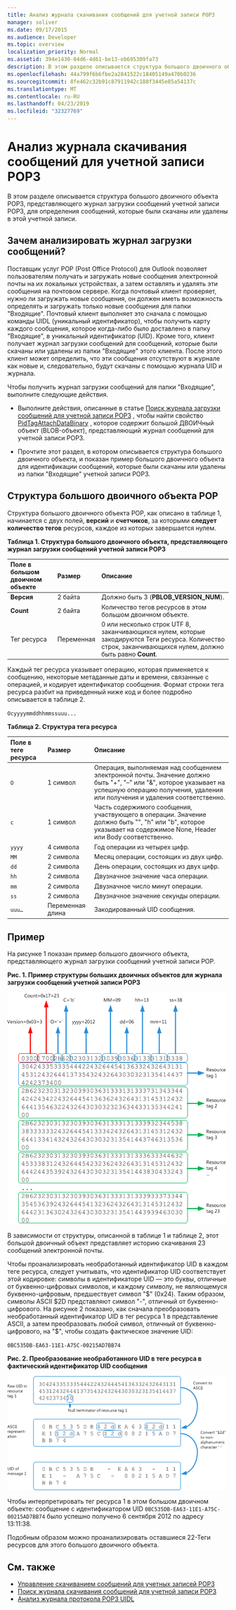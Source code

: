 ```yaml
---
title: Анализ журнала скачивания сообщений для учетной записи POP3
manager: soliver
ms.date: 09/17/2015
ms.audience: Developer
ms.topic: overview
localization_priority: Normal
ms.assetid: 394e1430-04d6-4d61-be13-eb695309fa73
description: В этом разделе описывается структура большого двоичного объекта POP3, представляющего журнал загрузки сообщений учетной записи POP3, для определения сообщений, которые были скачаны или удалены в этой учетной записи.
ms.openlocfilehash: 44a799f6b6fbe2a2841522c18405149a470b0236
ms.sourcegitcommit: 8fe462c32b91c87911942c188f3445e85a54137c
ms.translationtype: MT
ms.contentlocale: ru-RU
ms.lasthandoff: 04/23/2019
ms.locfileid: "32327769"
---
```

# <a name="parsing-the-message-download-history-for-a-pop3-account"></a>Анализ журнала скачивания сообщений для учетной записи POP3

В этом разделе описывается структура большого двоичного объекта POP3, представляющего журнал загрузки сообщений учетной записи POP3, для определения сообщений, которые были скачаны или удалены в этой учетной записи.

<a name="OL15Con_AuxRef_ParsingMsgsHistory_WhyParseHistory"> </a>

## <a name="why-parse-the-message-download-history"></a>Зачем анализировать журнал загрузки сообщений?

Поставщик услуг POP (Post Office Protocol) для Outlook позволяет пользователям получать и загружать новые сообщения электронной почты на их локальных устройствах, а затем оставлять и удалять эти сообщения на почтовом сервере. Когда почтовый клиент проверяет, нужно ли загружать новые сообщения, он должен иметь возможность определять и загружать только новые сообщения для папки "Входящие". Почтовый клиент выполняет это сначала с помощью команды UIDL (уникальный идентификатор), чтобы получить карту каждого сообщения, которое когда-либо было доставлено в папку "Входящие", в уникальный идентификатор (UID). Кроме того, клиент получает журнал загрузки сообщений для сообщений, которые были скачаны или удалены из папки "Входящие" этого клиента. После этого клиент может определить, что эти сообщения отсутствуют в журнале как новые и, следовательно, будут скачаны с помощью журнала UID и журнала.
  
Чтобы получить журнал загрузки сообщений для папки "Входящие", выполните следующие действия.
  
- Выполните действия, описанные в статье [Поиск журнала загрузки сообщений для учетной записи POP3](locating-the-message-download-history-for-a-pop3-account.md) , чтобы найти свойство [PidTagAttachDataBinary](https://msdn.microsoft.com/library/3b0a8b28-863e-4b96-a4c0-fdb8f40555b9%28Office.15%29.aspx) , которое содержит большой ДВОИЧный объект (BLOB-объект), представляющий журнал сообщений для учетной записи POP3. 
    
- Прочтите этот раздел, в котором описывается структура большого двоичного объекта, и показан пример большого двоичного объекта для идентификации сообщений, которые были скачаны или удалены из папки "Входящие" учетной записи POP3.

<a name="OL15Con_AuxRef_ParsingMsgsHistory_BLOBStructure"> </a>

## <a name="pop-blob-structure"></a>Структура большого двоичного объекта POP

Структура большого двоичного объекта POP, как описано в таблице 1, начинается с двух полей, **версий** и **счетчиков**, за которыми **следует количество тегов** ресурсов, каждое из которых завершается нулем. 
  
**Таблица 1. Структура большого двоичного объекта, представляющего журнал загрузки сообщений учетной записи POP3**

|**Поле в большом двоичном объекте**|**Размер**|**Описание**|
|:-----|:-----|:-----|
|**Версия** <br/> |2 байта  <br/> |Должно быть 3 (**PBLOB_VERSION_NUM**).  <br/> |
|**Count** <br/> |2 байта  <br/> |Количество тегов ресурсов в этом большом двоичном объекте.  <br/> |
|Тег ресурса  <br/> |Переменная  <br/> |0 или несколько строк UTF 8, заканчивающихся нулем, которые закодируются Теги ресурса. Количество строк, заканчивающихся нулем, должно быть равно **Count**.  <br/> |
   
Каждый тег ресурса указывает операцию, которая применяется к сообщению, некоторые метаданные даты и времени, связанные с операцией, и кодирует идентификатор сообщения. Формат строки тега ресурса разбит на приведенный ниже код и более подробно описывается в таблице 2. 
  
`Ocyyyymmddhhmmssuuu...`
  
**Таблица 2. Структура тега ресурса**

|**Поле в теге ресурса**|**Размер**|**Описание**|
|:-----|:-----|:-----|
| `O` <br/> |1 символ  <br/> |Операция, выполняемая над сообщением электронной почты. Значение должно быть "+", "–" или "&amp;", которое указывает на успешную операцию получения, удаления или получения и удаления соответственно.  <br/> |
| `c` <br/> |1 символ  <br/> |Часть содержимого сообщения, участвующего в операции. Значение должно быть "", "h" или "b", которое указывает на содержимое None, Header или Body соответственно.  <br/> |
| `yyyy` <br/> |4 символа  <br/> |Год операции из четырех цифр.  <br/> |
| `MM` <br/> |2 символа  <br/> |Месяц операции, состоящих из двух цифр.  <br/> |
| `dd` <br/> |2 символа  <br/> |День операции, состоящих из двух цифр.  <br/> |
| `hh` <br/> |2 символа  <br/> |Двузначное значение часа операции.  <br/> |
| `mm` <br/> |2 символа  <br/> |Двузначное число минут операции.  <br/> |
| `ss` <br/> |2 символа  <br/> |Двузначное значение секунды операции.  <br/> |
| `uuu…` <br/> |Переменная длина  <br/> |Закодированный UID сообщения.  <br/> |

<a name="OL15Con_AuxRef_ParsingMsgsHistory_Example"> </a>

## <a name="example"></a>Пример

На рисунке 1 показан пример большого двоичного объекта, представляющего журнал загрузки сообщений учетной записи POP. 
  
**Рис. 1. Пример структуры больших двоичных объектов для журнала загрузки сообщений учетной записи POP3**

![Большой двоичный объект для истории загрузки сообщений учетной записи POP3](media/OL15Con_AuxRef_ParsingMsgsHistory_Blob.gif)
  
В зависимости от структуры, описанной в таблице 1 и таблице 2, этот большой двоичный объект представляет историю скачивания 23 сообщений электронной почты.
  
Чтобы проанализировать необработанный идентификатор UID в каждом теге ресурса, следует учитывать, что идентификатор UID соответствует этой кодировке: символы в идентификаторе UID — это буквы, отличные от буквенно-цифровых символов, и каждому символу, не являющемуся буквенно-цифровым, предшествует символ "$" (0x24). Таким образом, символы ASCII $2D представляют символ "-", отличный от буквенно-цифрового. На рисунке 2 показано, как сначала преобразовать необработанный идентификатор UID в тег ресурса 1 в представление ASCII, а затем преобразовать любой символ, отличный от буквенно-цифрового, на "$", чтобы создать фактическое значение UID:
  
`0BC535DB-EA63-11E1-A75C-00215AD7BB74`
  
**Рис. 2. Преобразование необработанного UID в теге ресурса в фактический идентификатор UID сообщения**

![Преобразование необработанного ИД пользователя в большом двоичном объекте в фактический ИД пользователя сообщения](media/OL15Con_AuxRef_ParsingMsgsHistory_BlobRscTag.gif)
  
Чтобы интерпретировать тег ресурса 1 в этом большом двоичном объекте: сообщение с идентификатором UID `0BC535DB-EA63-11E1-A75C-00215AD7BB74` было успешно получено 6 сентября 2012 по адресу 13:11:38. 
  
Подобным образом можно проанализировать оставшиеся 22-Теги ресурсов для этого большого двоичного объекта.
  
## <a name="see-also"></a>См. также
<a name="OL15Con_AuxRef_ParsingMsgsHistory_AdditionalRsc"> </a>

- [Управление скачиванием сообщений для учетных записей POP3](managing-message-downloads-for-pop3-accounts.md)    
- [Поиск журнала скачивания сообщений для учетной записи POP3](locating-the-message-download-history-for-a-pop3-account.md)    
- [Анализ журнала протокола POP3 UIDL](https://blogs.msdn.com/b/stephen_griffin/archive/2012/12/04/parsing-the-pop3-uidl-history.aspx)
    

